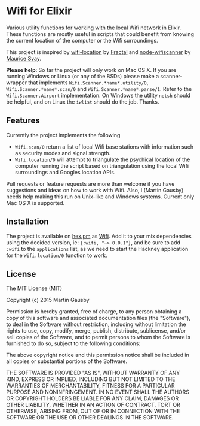 Wifi for Elixir
===============
Various utility functions for working with the local Wifi network in Elixir. These functions are mostly useful in scripts that could benefit from knowing the current location of the computer or the Wifi surroundings.

This project is inspired by [wifi-location](https://github.com/wearefractal/wifi-location) by [Fractal](https://github.com/wearefractal) and [node-wifiscanner](https://github.com/mauricesvay/node-wifiscanner) by [Maurice Svay](https://github.com/mauricesvay).

**Please help**: So far the project will only work on Mac OS X. If you are running Windows or Linux (or any of the BSDs) please make a scanner-wrapper that implements `Wifi.Scanner.*name*.utility/0`, `Wifi.Scanner.*name*.scan/0` and `Wifi.Scanner.*name*.parse/1`. Refer to the `Wifi.Scanner.Airport` implementation. On Windows the utility `netsh` should be helpful, and on Linux the `iwlist` should do the job. Thanks.


Features
--------
Currently the project implements the following

  * `Wifi.scan/0` return a list of local Wifi base stations with information such as security modes and signal strength.
  * `Wifi.location/0` will attempt to triangulate the psychical location of the computer running the script based on triangulation using the local Wifi surroundings and Googles location APIs.

Pull requests or feature requests are more than welcome if you have suggestions and ideas on how to work with Wifi. Also, I (Martin Gausby) needs help making this run on Unix-like and Windows systems. Current only Mac OS X is supported.


Installation
------------
The project is available on [hex.pm](https://hex.pm/) as [Wifi](http://hex.pm/packages/wifi). Add it to your mix dependencies using the decided version, ie: `{:wifi, "~> 0.0.1"}`, and be sure to add `:wifi` to the `applications` list, as we need to start the Hackney application for the `Wifi.location/0` function to work.


License
-------
The MIT License (MIT)

Copyright (c) 2015 Martin Gausby

Permission is hereby granted, free of charge, to any person obtaining a copy of this software and associated documentation files (the "Software"), to deal in the Software without restriction, including without limitation the rights to use, copy, modify, merge, publish, distribute, sublicense, and/or sell copies of the Software, and to permit persons to whom the Software is furnished to do so, subject to the following conditions:

The above copyright notice and this permission notice shall be included in all copies or substantial portions of the Software.

THE SOFTWARE IS PROVIDED "AS IS", WITHOUT WARRANTY OF ANY KIND, EXPRESS OR IMPLIED, INCLUDING BUT NOT LIMITED TO THE WARRANTIES OF MERCHANTABILITY, FITNESS FOR A PARTICULAR PURPOSE AND NONINFRINGEMENT. IN NO EVENT SHALL THE AUTHORS OR COPYRIGHT HOLDERS BE LIABLE FOR ANY CLAIM, DAMAGES OR OTHER LIABILITY, WHETHER IN AN ACTION OF CONTRACT, TORT OR OTHERWISE, ARISING FROM, OUT OF OR IN CONNECTION WITH THE SOFTWARE OR THE USE OR OTHER DEALINGS IN THE SOFTWARE.
